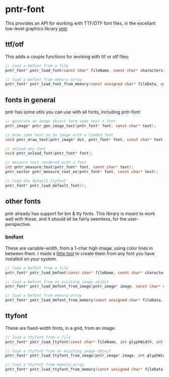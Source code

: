 # pntr-font

This provides an API for working with TTF/OTF font files, in the excellant low-level graphics library [pntr](https://github.com/robloach/pntr).

## ttf/otf

This adds a couple functions for working with ttf or otf files:

```c
// load a bmfont from a file
pntr_font* pntr_load_font(const char* fileName, const char* characters);

// load a bmfont from memory-array
pntr_font* pntr_load_font_from_memory(const unsigned char* fileData, unsigned int dataSize, const char* characters);
```

## fonts in general

pntr has some utils you can use with all fonts, including pntr-font:

```c
// generate an image object form some text + font
pntr_image* pntr_gen_image_text(pntr_font* font, const char* text);

// draw some text on an image with a loaded font
void pntr_draw_text(pntr_image* dst, pntr_font* font, const char* text, int posX, int posY);

// unload any font
void pntr_unload_font(pntr_font* font);

// measure text rendered with a font
int pntr_measure_text(pntr_font* font, const char* text);
pntr_vector pntr_measure_text_ex(pntr_font* font, const char* text);

// load the default ttyfont
pntr_font* pntr_load_default_font();
```

## other fonts

pntr already has support for bm & tty fonts. This library is meant to work well with those, and it should all be fairly seemless, for the user-perspective.


### bmfont

These are variable-width, from a 1-char high image, using color lines in between them. I made a [little tool](https://lovefont.surge.sh) to create them from any font you have installed on your system.

```c
// load a bmfont from a file
pntr_font* pntr_load_bmfont(const char* fileName, const char* characters);

// load a bmfont from an existing image object
pntr_font* pntr_load_bmfont_from_image(pntr_image* image, const char* characters);

// load a bmfont from memory-array
pntr_font* pntr_load_bmfont_from_memory(const unsigned char* fileData, unsigned int dataSize, const char* characters);
```

## ttyfont

These are fixed-width fonts, in a grid, from an image.

```c
// load a ttyfont from a file
pntr_font* pntr_load_ttyfont(const char* fileName, int glyphWidth, int glyphHeight, const char* characters);

// load a ttyfont from an existing image object
pntr_font* pntr_load_ttyfont_from_image(pntr_image* image, int glyphWidth, int glyphHeight, const char* characters);

// load a ttyfont from memory-array
pntr_font* pntr_load_ttyfont_from_memory(const unsigned char* fileData, unsigned int dataSize, int glyphWidth, int glyphHeight, const char* characters);
```